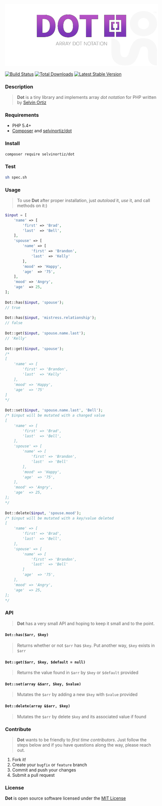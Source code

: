 ![Dot](Dot.png)

[![Build Status](https://travis-ci.org/selvinortiz/dot.png)](https://travis-ci.org/selvinortiz/dot)
[![Total Downloads](https://poser.pugx.org/selvinortiz/dot/d/total.png)](https://packagist.org/packages/selvinortiz/dot)
[![Latest Stable Version](https://poser.pugx.org/selvinortiz/dot/v/stable.png)](https://packagist.org/packages/selvinortiz/dot)

### Description
>**Dot** is a tiny library and implements array _dot notation_ for PHP written by [Selvin Ortiz](https://selvinortiz.com)

### Requirements
- PHP 5.4+
- [Composer](http://getcomposer.org) and [selvinortiz/dot](https://packagist.org/packages/selvinortiz/dot)

### Install
```bash
composer require selvinortiz/dot
```

### Test
```bash
sh spec.sh
```

### Usage
> To use **Dot** after proper installation, just _autoload_ it, _use_ it, and call methods on it:)

```php
$input = [
    'name' => [
        'first' => 'Brad',
        'last'  => 'Bell',
    ],
    'spouse' => [
        'name' => [
            'first' => 'Brandon',
            'last'  => 'Kelly'
        ],
        'mood' => 'Happy',
        'age'  => '75',
    ],
    'mood' => 'Angry',
    'age'  => 25,
];

Dot::has($input, 'spouse');
// true

Dot::has($input, 'mistress.relationship');
// false

Dot::get($input, 'spouse.name.last');
// 'Kelly'

Dot::get($input, 'spouse');
/*
[
    'name' => [
        'first' => 'Brandon',
        'last'  => 'Kelly'
    ],
    'mood' => 'Happy',
    'age'  => '75'
]
*/

Dot::set($input, 'spouse.name.last', 'Bell');
/* $input will be mutated with a changed value
[
    'name' => [
        'first' => 'Brad',
        'last'  => 'Bell',
    ],
    'spouse' => [
        'name' => [
            'first' => 'Brandon',
            'last'  => 'Bell'
        ],
        'mood' => 'Happy',
        'age'  => '75',
    ],
    'mood' => 'Angry',
    'age'  => 25,
];
*/

Dot::delete($input, 'spouse.mood');
/* $input will be mutated with a key/value deleted
[
    'name' => [
        'first' => 'Brad',
        'last'  => 'Bell',
    ],
    'spouse' => [
        'name' => [
            'first' => 'Brandon',
            'last'  => 'Bell'
        ]
        'age'  => '75',
    ],
    'mood' => 'Angry',
    'age'  => 25,
];
*/
```

### API
> **Dot** has a very small API and hoping to keep it small and to the point.

#### `Dot::has($arr, $key)`
> Returns whether or not `$arr` has `$key`. Put another way, `$key` exists in `$arr`

#### `Dot::get($arr, $key, $default = null)`
> Returns the value found in `$arr` by `$key` or `$default` provided

#### `Dot::set(array &$arr, $key, $value)`
> Mutates the `$arr` by adding a new `$key` with `$value` provided

#### `Dot::delete(array &$arr, $key)`
> Mutates the `$arr` by delete `$key` and its associated value if found

### Contribute
> **Dot** wants to be friendly to _first time contributors_. Just follow the steps below and if you have questions along the way, please reach out.

1. Fork it!
1. Create your `bugfix` or `feature` branch
1. Commit and push your changes
1. Submit a pull request

### License
**Dot** is open source software licensed under the [MIT License](LICENSE.txt)

